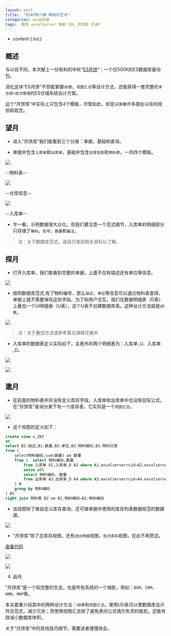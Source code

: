 ```yaml
---
layout: post
title:  "ESAP第六弹 精简的艺术"
categories: esap中级
tags:  勤哲 excelserver 映射 SQL 月饼库 ESAP 
---
```


* content
{:toc}

## 概述
与以往不同，本次献上一份有料的中秋“[ES月饼](/files/moondata6.rar)”：一个仅500K的ES数据库备份包。

消化这块“ES月饼”不但能掌握`UD表`、`视图汇总`等设计方法，还能获得一套完整的`多仓库+批次管理`的ES仓储系统设计方案。

这个“月饼库”中实际上只包含4个模板，尽管如此，却足以`颠覆`许多朋友以往的经验和观念。 

## 望月

* 进入“月饼库”我们能看到三个分类：单据，基础和查询。

* 单据中包含`入库单`和`出库单`，基础中包含`仓库信息`和`物料表`，一共四个模板。

![](/img/esap6-1.jpg)

--物料表--

![](/img/esap6-2.jpg)

--仓库信息--

![](/img/esap6-3.jpg)

--入库单--

* 乍一看，示例数据很大众化。但我们要注意一个范式细节，入库单的明细部分只存储了`编码`，`批号`，`数量`和`备注`。

> 注：关于数据库范式，请自行查阅相关资料以了解。

## 探月

* 打开入库单，我们能看到完整的单据，上面不仅有描述还有单位等信息。

![](/img/esap6-4.jpg)

* 按照数据库范式,有了物料编号，那么`描述`，`单位`等信息可以通过物料表查得，单据上就不需要保存这些字段。为了和用户交互，我们在数据明细表（D表）上叠加一个UI明细表（U表），这个U表不创建数据库表。这种设计方法就是`UD表`。

![](/img/esap6-5.jpg)

> 注：关于叠加方法请参考第五弹移花接木

* 入库单的数据表定义实际如下，主表外的两个明细表为：入库单_U、入库单_D。

![](/img/esap6-6.jpg)

![](/img/esap6-7.jpg)

## 邀月

* 在前面的物料表中并没有定义库存字段，入库单和出库单中也没有回写公式。在“月饼库”查询分类下有一个库存表，它实际是一个`视图汇总`。

![](/img/esap6-8.jpg)

* 这个视图的定义如下：

```sql
create view v_ZKC
as
select B2.描述,B1.数量,B2.单位,B2.物料编码,B2.物料分类
from (
	select物料编码,sum(数量) as 数量
    from (  select 物料编码,数量
        from 入库单 A1,入库单_D A2 where A1.excelserverrcid=A2.excelserverrcid
        union all
        select 物料编码,-数量
        from 出库单 A3,出库单_D A4 where A3.excelserverrcid=A4.excelserverrcid
	) N
    group by 物料编码
) B1 
right join 物料表 B2 on B1.物料编码=B2.物料编码
```

* 该视图除了做自定义库存查询，还可做单据中使用的库存列表数据规范的数据源。

![](/img/esap6-9.jpg)

* “月饼库”除了总库存视图，还有`进出明细`视图，`批次库存`视图，在此不再赘述。

[查看代码](http://pan.baidu.com/s/1hqgPJCS)
 
![](/img/esap6-10.jpg)

![](/img/esap6-11.jpg)

4.  品月

“月饼库”是一个较完整的生态，也是所有系统的一个缩影，例如：`BOM`、`CRM`、`HRM`、`MRP`等。

本文着重介绍其中的两种设计方法：`UD表`和`视图汇总`。使用UD表可以使数据库设计符合范式，减少冗余；而使用视图汇总除了避免表间公式偶尔失灵的尴尬，还能有效减小数据库体积。

关于“月饼库”中的其他技巧细节，需要读者慢慢体会。